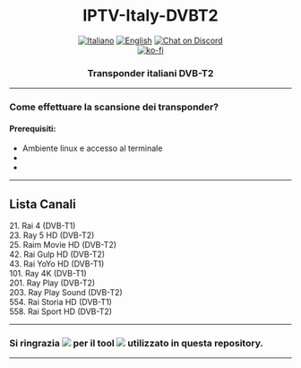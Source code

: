 <h1 align="center">IPTV-Italy-DVBT2</h1>

<p align="center">
  <a href="https://github.com/LelieL91/IPTV-Italy-DVBT2/blob/main/README.md">
    <img src="https://img.shields.io/badge/lang-it-blue.svg"
      alt="Italiano"></a>
  <a href="https://github.com/LelieL91/IPTV-Italy-DVBT2/blob/main/README.en.md">
    <img src="https://img.shields.io/badge/lang-en-red.svg"
      alt="English"></a>
  <a href="https://discord.gg/6hwgFZaVuT">
    <img src="https://img.shields.io/discord/726791153483120680?logo=discord&logoColor=white"
      alt="Chat on Discord"></a>
  <br>
  <a href="https://ko-fi.com/leliel91">
    <img src="https://ko-fi.com/img/githubbutton_sm.svg"
      alt="ko-fi"></a>
</p>

<h3 align="center">Transponder italiani DVB-T2</h3>

---

### Come effettuare la scansione dei transponder?
#### Prerequisiti:
- Ambiente linux e accesso al terminale
-
-

---
<h2>Lista Canali</h2>

21\. Rai 4 (DVB-T1)\
23\. Ray 5 HD (DVB-T2)\
25\. Raim Movie HD (DVB-T2)\
42\. Rai Gulp HD (DVB-T2)\
43\. Rai YoYo HD (DVB-T1)\
101\. Ray 4K (DVB-T1)\
201\. Ray Play (DVB-T2)\
203\. Ray Play Sound (DVB-T2)\
554\. Rai Storia HD (DVB-T1)\
558\. Rai Sport HD (DVB-T2)

---

### Si ringrazia [![](https://img.shields.io/badge/stefantalpalaru-%23121011.svg?style=for-the-badge?style=flat-square&logo=github&logoColor=white)](https://github.com/stefantalpalaru) per il tool [![](https://img.shields.io/badge/w_scan2-%23121011.svg?style=for-the-badge?style=flat-square&logo=github&logoColor=white)](https://github.com/stefantalpalaru/w_scan2) utilizzato in questa repository.

---

